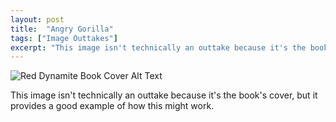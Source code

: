 ```yaml
---
layout: post
title:  "Angry Gorilla"
tags: ["Image Outtakes"]
excerpt: "This image isn't technically an outtake because it's the book's cover, but it provides a good example of how this might work."
---
```


![Red Dynamite Book Cover Alt Text]({{site.url}}/assets/outtakes/RedDynamiteCover.jpg)

This image isn't technically an outtake because it's the book's cover, but it provides a good example of how this might work.